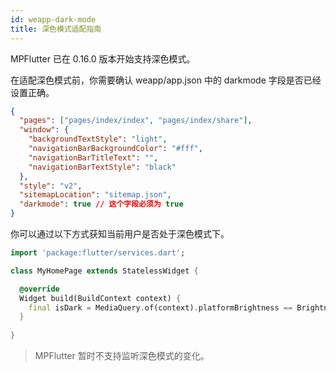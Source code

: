 ```yaml
---
id: weapp-dark-mode
title: 深色模式适配指南
---
```


MPFlutter 已在 0.16.0 版本开始支持深色模式。

在适配深色模式前，你需要确认 weapp/app.json 中的 darkmode 字段是否已经设置正确。

```json
{
  "pages": ["pages/index/index", "pages/index/share"],
  "window": {
    "backgroundTextStyle": "light",
    "navigationBarBackgroundColor": "#fff",
    "navigationBarTitleText": "",
    "navigationBarTextStyle": "black"
  },
  "style": "v2",
  "sitemapLocation": "sitemap.json",
  "darkmode": true // 这个字段必须为 true
}

```

你可以通过以下方式获知当前用户是否处于深色模式下。

```dart
import 'package:flutter/services.dart';

class MyHomePage extends StatelessWidget {

  @override
  Widget build(BuildContext context) {
    final isDark = MediaQuery.of(context).platformBrightness == Brightness.dark;
  }
  
}
```

> MPFlutter 暂时不支持监听深色模式的变化。